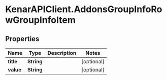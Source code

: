 # KenarAPIClient.AddonsGroupInfoRowGroupInfoItem

## Properties

Name | Type | Description | Notes
------------ | ------------- | ------------- | -------------
**title** | **String** |  | [optional] 
**value** | **String** |  | [optional] 


